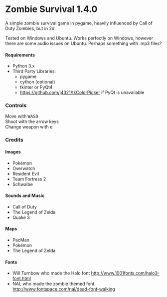 # Zombie Survival 1.4.0

A simple zombie survival game in pygame, heavily influenced by Call of Duty Zombies, but in 2d.

Tested on Windows and Ubuntu. Works perfectly on Windows, however there are some audio issues on Ubuntu. Perhaps something with .mp3 files?

#### Requirements

* Python 3.x
* Third Party Libraries:
  * pygame
  * cython (optional)
  * tkinter or PyQt4
  * https://github.com/j4321/tkColorPicker if PyQt is unavailable

### Controls

Move with <kbd>WASD</kbd>  
Shoot with the arrow keys  
Change weapon with <kbd>e</kbd>

### Credits

#### Images

* Pokémon
* Overwatch
* Resident Evil
* Team Fortress 2
* Schwalbe

#### Sounds and Music

* Call of Duty
* The Legend of Zelda
* Quake 3

#### Maps

* PacMan
* Pokémon
* The Legend of Zelda

#### Fonts

* Will Turnbow who made the Halo font <http://www.1001fonts.com/halo3-font.html>
* NAL who made the zombie themed font <http://www.fontspace.com/nal/dead-font-walking>
